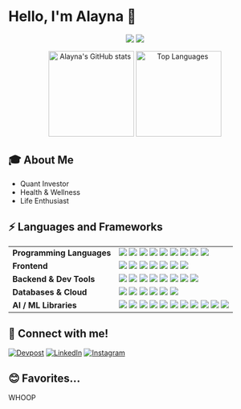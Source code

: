 # Hello, I'm Alayna 👋

<div align="center">
  
  ![](https://github.com/alaynav/stats/blob/master/generated/overview.svg)
  ![](https://github.com/alaynav/stats/blob/master/generated/languages.svg)
  
</div>

<p align="center">
  <img 
    src="https://github-readme-stats.vercel.app/api?username=alaynav&show_icons=true&theme=tokyonight" 
    alt="Alayna's GitHub stats" 
    height="170"
  />
  <img 
    src="https://github-readme-stats.vercel.app/api/top-langs/?username=alaynav&layout=compact&theme=tokyonight" 
    alt="Top Languages" 
    height="170"
  />
</p>

## 🎓 About Me

- Quant Investor
- Health & Wellness
- Life Enthusiast

## ⚡ Languages and Frameworks

<table>
  <tr>
    <td><strong>Programming Languages</strong></td>
    <td>
      <img src="https://img.shields.io/badge/C-%2300599C.svg?style=flat-square&logo=c&logoColor=white"/>
      <img src="https://img.shields.io/badge/C++-%2300599C.svg?style=flat-square&logo=c%2B%2B&logoColor=white"/>
      <img src="https://img.shields.io/badge/C%23-239120?style=flat-square&logo=c-sharp&logoColor=white"/>
      <img src="https://img.shields.io/badge/Java-%23ED8B00.svg?style=flat-square&logo=openjdk&logoColor=white"/>
      <img src="https://img.shields.io/badge/Python-3670A0?style=flat-square&logo=python&logoColor=ffdd54"/>
      <img src="https://img.shields.io/badge/Kotlin-7F52FF.svg?style=flat-square&logo=kotlin&logoColor=white"/>
      <img src="https://img.shields.io/badge/JavaScript-%23323330.svg?style=flat-square&logo=javascript&logoColor=%23F7DF1E"/>
      <img src="https://img.shields.io/badge/TypeScript-3178C6.svg?style=flat-square&logo=typescript&logoColor=white"/>
      <img src="https://img.shields.io/badge/SQL-4479A1.svg?style=flat-square&logo=postgresql&logoColor=white"/>
    </td>
  </tr>

  <tr>
    <td><strong>Frontend</strong></td>
    <td>
      <img src="https://img.shields.io/badge/React-%2320232a.svg?style=flat-square&logo=react&logoColor=%2361DAFB"/>
      <img src="https://img.shields.io/badge/Vite-%23646CFF.svg?style=flat-square&logo=vite&logoColor=white"/>
      <img src="https://img.shields.io/badge/Next.js-000000?style=flat-square&logo=next.js&logoColor=white"/>
      <img src="https://img.shields.io/badge/MaterialUI-0081CB.svg?style=flat-square&logo=MUI&logoColor=white"/>
      <img src="https://img.shields.io/badge/Tailwind-38B2AC.svg?style=flat-square&logo=tailwind-css&logoColor=white"/>
      <img src="https://img.shields.io/badge/CSS3-%231572B6.svg?style=flat-square&logo=css3&logoColor=white"/>
      <img src="https://img.shields.io/badge/HTML5-E34F26?style=flat-square&logo=html5&logoColor=white"/>
    </td>
  </tr>

  <tr>
    <td><strong>Backend & Dev Tools</strong></td>
    <td>
      <img src="https://img.shields.io/badge/Node.js-339933?style=flat-square&logo=node.js&logoColor=white"/>
      <img src="https://img.shields.io/badge/Express.js-404D59?style=flat-square&logo=express&logoColor=white"/>
      <img src="https://img.shields.io/badge/Flask-000000.svg?style=flat-square&logo=flask&logoColor=white"/>
      <img src="https://img.shields.io/badge/GraphQL-E10098?style=flat-square&logo=graphql&logoColor=white"/>
      <img src="https://img.shields.io/badge/Postman-FF6C37?style=flat-square&logo=postman&logoColor=white"/>
      <img src="https://img.shields.io/badge/Docker-2496ED?style=flat-square&logo=docker&logoColor=white"/>
      <img src="https://img.shields.io/badge/Vercel-000?style=flat-square&logo=vercel&logoColor=white"/>
      <img src="https://img.shields.io/badge/Clerk-003D5E.svg?style=flat-square&logo=clerk"/>
    </td>
  </tr>

  <tr>
    <td><strong>Databases & Cloud</strong></td>
    <td>
      <img src="https://img.shields.io/badge/Firebase-FFCA28?style=flat-square&logo=firebase&logoColor=black"/>
      <img src="https://img.shields.io/badge/Supabase-3ECF8E?style=flat-square&logo=supabase&logoColor=white"/>
      <img src="https://img.shields.io/badge/Google%20Cloud-4285F4.svg?style=flat-square&logo=google-cloud&logoColor=white"/>
      <img src="https://img.shields.io/badge/AWS-232F3E?style=flat-square&logo=amazon-aws&logoColor=white"/>
      <img src="https://img.shields.io/badge/BigQuery-669DF6?style=flat-square&logo=google-cloud&logoColor=white"/>
      <img src="https://img.shields.io/badge/ChromaDB-FF00FF?style=flat-square"/>
    </td>
  </tr>

  <tr>
    <td><strong>AI / ML Libraries</strong></td>
    <td>
      <img src="https://img.shields.io/badge/OpenAI-412991?style=flat-square&logo=openai&logoColor=white"/>
      <img src="https://img.shields.io/badge/Anthropic-000000?style=flat-square"/>
      <img src="https://img.shields.io/badge/LangChain-5A5FC7?style=flat-square"/>
      <img src="https://img.shields.io/badge/NumPy-013243?style=flat-square&logo=numpy&logoColor=white"/>
      <img src="https://img.shields.io/badge/Pandas-150458?style=flat-square&logo=pandas&logoColor=white"/>
      <img src="https://img.shields.io/badge/Scikit--Learn-F7931E?style=flat-square&logo=scikitlearn&logoColor=white"/>
      <img src="https://img.shields.io/badge/Matplotlib-11557C?style=flat-square&logo=matplotlib&logoColor=white"/>
      <img src="https://img.shields.io/badge/OpenCV-5C3EE8?style=flat-square&logo=opencv&logoColor=white"/>
      <img src="https://img.shields.io/badge/PyTorch-EE4C2C?style=flat-square&logo=pytorch&logoColor=white"/>
      <img src="https://img.shields.io/badge/TensorFlow-FF6F00?style=flat-square&logo=tensorflow&logoColor=white"/>
      <img src="https://img.shields.io/badge/Keras-D00000?style=flat-square&logo=keras&logoColor=white"/>
    </td>
  </tr>
</table>

## 🤝 Connect with me!

[![Devpost](https://img.shields.io/badge/Devpost-003E54?style=for-the-badge&logo=devpost&logoColor=white)](https://devpost.com/whoop)
[![LinkedIn](https://img.shields.io/badge/LinkedIn-%230077B5.svg?style=for-the-badge&logo=linkedin&logoColor=white)](https://www.linkedin.com/in/whoop)
[![Instagram](https://img.shields.io/badge/Instagram-%23E4405F.svg?style=for-the-badge&logo=instagram&logoColor=white)](https://www.instagram.com/whoop)

## 😊 Favorites...

WHOOP
